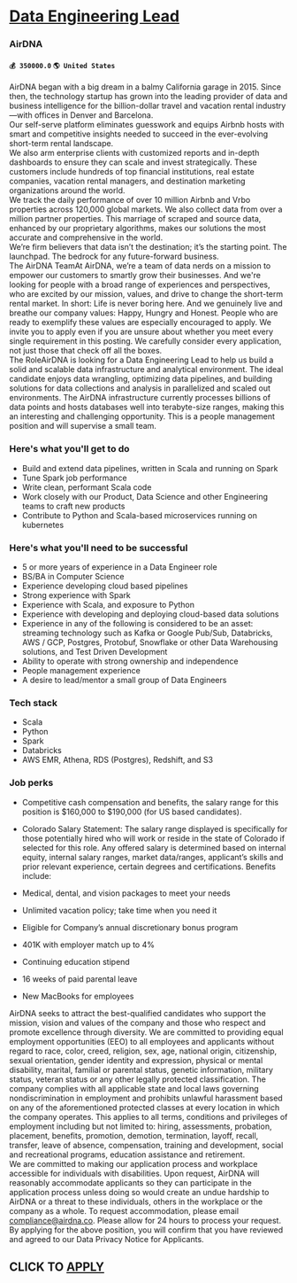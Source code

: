 # [Data Engineering Lead](https://www.remotewlb.com/apply/data-engineering-lead-88552)  
### AirDNA  
#### `💰 350000.0` `🌎 United States`  
AirDNA began with a big dream in a balmy California garage in 2015. Since then, the technology startup has grown into the leading provider of data and business intelligence for the billion-dollar travel and vacation rental industry—with offices in Denver and Barcelona.  
Our self-serve platform eliminates guesswork and equips Airbnb hosts with smart and competitive insights needed to succeed in the ever-evolving short-term rental landscape.  
We also arm enterprise clients with customized reports and in-depth dashboards to ensure they can scale and invest strategically. These customers include hundreds of top financial institutions, real estate companies, vacation rental managers, and destination marketing organizations around the world.  
We track the daily performance of over 10 million Airbnb and Vrbo properties across 120,000 global markets. We also collect data from over a million partner properties. This marriage of scraped and source data, enhanced by our proprietary algorithms, makes our solutions the most accurate and comprehensive in the world.  
We’re firm believers that data isn’t the destination; it’s the starting point. The launchpad. The bedrock for any future-forward business.  
The AirDNA TeamAt AirDNA, we’re a team of data nerds on a mission to empower our customers to smartly grow their businesses. And we're looking for people with a broad range of experiences and perspectives, who are excited by our mission, values, and drive to change the short-term rental market. In short: Life is never boring here. And we genuinely live and breathe our company values: Happy, Hungry and Honest. People who are ready to exemplify these values are especially encouraged to apply. We invite you to apply even if you are unsure about whether you meet every single requirement in this posting. We carefully consider every application, not just those that check off all the boxes.  
The RoleAirDNA is looking for a Data Engineering Lead to help us build a solid and scalable data infrastructure and analytical environment. The ideal candidate enjoys data wrangling, optimizing data pipelines, and building solutions for data collections and analysis in parallelized and scaled out environments. The AirDNA infrastructure currently processes billions of data points and hosts databases well into terabyte-size ranges, making this an interesting and challenging opportunity. This is a people management position and will supervise a small team.

### Here's what you'll get to do

  * Build and extend data pipelines, written in Scala and running on Spark
  * Tune Spark job performance 
  * Write clean, performant Scala code
  * Work closely with our Product, Data Science and other Engineering teams to craft new products
  * Contribute to Python and Scala-based microservices running on kubernetes

### Here's what you'll need to be successful

  * 5 or more years of experience in a Data Engineer role
  * BS/BA in Computer Science
  * Experience developing cloud based pipelines
  * Strong experience with Spark
  * Experience with Scala, and exposure to Python
  * Experience with developing and deploying cloud-based data solutions
  * Experience in any of the following is considered to be an asset: streaming technology such as Kafka or Google Pub/Sub, Databricks, AWS / GCP, Postgres, Protobuf, Snowflake or other Data Warehousing solutions, and Test Driven Development 
  * Ability to operate with strong ownership and independence
  * People management experience
  * A desire to lead/mentor a small group of Data Engineers

### Tech stack

  * Scala
  * Python
  * Spark
  * Databricks
  * AWS EMR, Athena, RDS (Postgres), Redshift, and S3

### Job perks

  * Competitive cash compensation and benefits, the salary range for this position is $160,000 to $190,000 (for US based candidates).
  * Colorado Salary Statement: The salary range displayed is specifically for those potentially hired who will work or reside in the state of Colorado if selected for this role. Any offered salary is determined based on internal equity, internal salary ranges, market data/ranges, applicant’s skills and prior relevant experience, certain degrees and certifications. 
Benefits include:

  * Medical, dental, and vision packages to meet your needs
  * Unlimited vacation policy; take time when you need it 
  * Eligible for Company’s annual discretionary bonus program
  * 401K with employer match up to 4%
  * Continuing education stipend
  * 16 weeks of paid parental leave
  * New MacBooks for employees

AirDNA seeks to attract the best-qualified candidates who support the mission, vision and values of the company and those who respect and promote excellence through diversity. We are committed to providing equal employment opportunities (EEO) to all employees and applicants without regard to race, color, creed, religion, sex, age, national origin, citizenship, sexual orientation, gender identity and expression, physical or mental disability, marital, familial or parental status, genetic information, military status, veteran status or any other legally protected classification. The company complies with all applicable state and local laws governing nondiscrimination in employment and prohibits unlawful harassment based on any of the aforementioned protected classes at every location in which the company operates. This applies to all terms, conditions and privileges of employment including but not limited to: hiring, assessments, probation, placement, benefits, promotion, demotion,
termination, layoff, recall, transfer, leave of absence, compensation, training and development, social and recreational programs, education assistance and retirement.  
We are committed to making our application process and workplace accessible for individuals with disabilities. Upon request, AirDNA will reasonably accommodate applicants so they can participate in the application process unless doing so would create an undue hardship to AirDNA or a threat to these individuals, others in the workplace or the company as a whole. To request accommodation, please email compliance@airdna.co. Please allow for 24 hours to process your request.  
By applying for the above position, you will confirm that you have reviewed and agreed to our Data Privacy Notice for Applicants.  
## CLICK TO [APPLY](https://www.remotewlb.com/apply/data-engineering-lead-88552)

